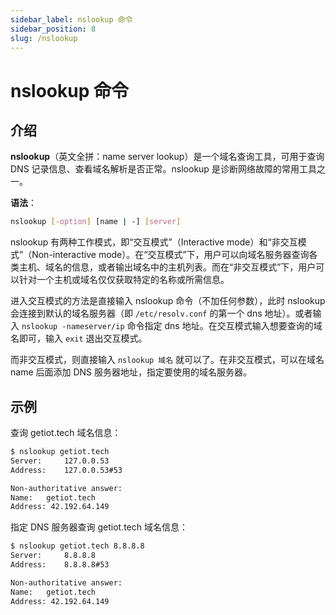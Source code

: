 ```yaml
---
sidebar_label: nslookup 命令
sidebar_position: 8
slug: /nslookup
---
```


# nslookup 命令



## 介绍

**nslookup**（英文全拼：name server lookup）是一个域名查询工具，可用于查询 DNS 记录信息、查看域名解析是否正常。nslookup 是诊断网络故障的常用工具之一。

**语法**：

```bash
nslookup [-option] [name | -] [server]
```

nslookup 有两种工作模式，即“交互模式”（Interactive mode）和“非交互模式”（Non-interactive mode）。在“交互模式”下，用户可以向域名服务器查询各类主机、域名的信息，或者输出域名中的主机列表。而在“非交互模式”下，用户可以针对一个主机或域名仅仅获取特定的名称或所需信息。

进入交互模式的方法是直接输入 nslookup 命令（不加任何参数），此时 nslookup 会连接到默认的域名服务器（即 `/etc/resolv.conf` 的第一个 dns 地址）。或者输入 `nslookup -nameserver/ip` 命令指定 dns 地址。在交互模式输入想要查询的域名即可，输入 `exit` 退出交互模式。

而非交互模式，则直接输入 `nslookup 域名` 就可以了。在非交互模式，可以在域名 name 后面添加 DNS 服务器地址，指定要使用的域名服务器。



## 示例

查询 getiot.tech 域名信息：

```bash
$ nslookup getiot.tech
Server:		127.0.0.53
Address:	127.0.0.53#53

Non-authoritative answer:
Name:	getiot.tech
Address: 42.192.64.149
```

指定 DNS 服务器查询 getiot.tech 域名信息：

```bash
$ nslookup getiot.tech 8.8.8.8
Server:		8.8.8.8
Address:	8.8.8.8#53

Non-authoritative answer:
Name:	getiot.tech
Address: 42.192.64.149
```


